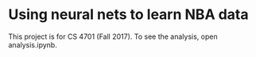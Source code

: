 # Using neural nets to learn NBA data

This project is for CS 4701 (Fall 2017). To see the analysis, open analysis.ipynb.
